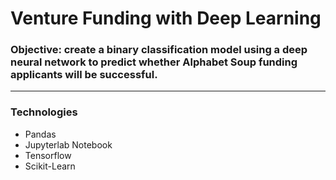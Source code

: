 # Venture Funding with Deep Learning

 
 ### Objective: create a binary classification model using a deep neural network to predict whether Alphabet Soup funding applicants will be successful.
 ---
 ### Technologies
 * Pandas
 * Jupyterlab Notebook
 * Tensorflow
 * Scikit-Learn
